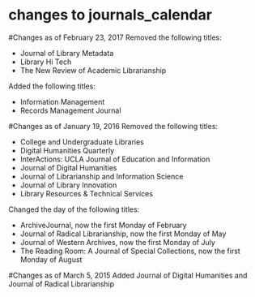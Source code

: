 changes to journals_calendar
=================
#Changes as of February 23, 2017
Removed the following titles: 
* Journal of Library Metadata
* Library Hi Tech
* The New Review of Academic Librarianship

Added the following titles: 
* Information Management
* Records Management Journal

#Changes as of January 19, 2016
Removed the following titles: 
* College and Undergraduate Libraries
* Digital Humanities Quarterly
* InterActions: UCLA Journal of Education and Information
* Journal of Digital Humanities
* Journal of Librarianship and Information Science
* Journal of Library Innovation
* Library Resources & Technical Services

Changed the day of the following titles:
* ArchiveJournal, now the first Monday of February
* Journal of Radical Librarianship, now the first Monday of May
* Journal of Western Archives, now the first Monday of July
* The Reading Room: A Journal of Special Collections, now the first Monday of August

#Changes as of March 5, 2015
Added Journal of Digital Humanities and Journal of Radical Librarianship
